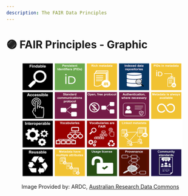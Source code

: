 ```yaml
---
description: The FAIR Data Principles
---
```


# 🟣 FAIR Principles - Graphic

<div data-full-width="true"><figure><img src="../../.gitbook/assets/image (51).png" alt=""><figcaption><p>Image Provided by: ARDC, <a href="https://ardc.edu.au/resource/fair-data-training-resources/">Australian Research Data Commons</a></p></figcaption></figure></div>
